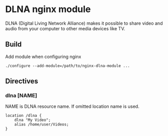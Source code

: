 # DLNA nginx module

DLNA (Digital Living Network Alliance) makes it possible to share
video and audio from your computer to other media devices like TV.

## Build

Add module when configuring nginx

    ./configure --add-module=/path/to/nginx-dlna-module ...

## Directives

### dlna [NAME]

NAME is DLNA resource name. If omitted location name is used.

    location /dlna {
        dlna "My Video";
        alias /home/user/Videos;
    }
